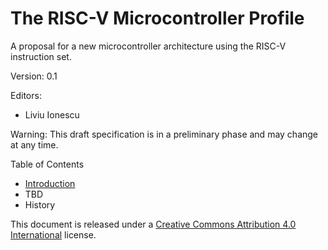 # The RISC-V Microcontroller Profile

A proposal for a new microcontroller architecture using the RISC-V instruction set.

Version: 0.1

Editors:
* Liviu Ionescu

Warning: This draft specification is in a preliminary phase and may change at any time.

Table of Contents

* [Introduction](Introduction.md)
* TBD
* History

This document is released under a [Creative Commons Attribution 4.0 International](https://creativecommons.org/licenses/by/4.0/legalcode) license.
